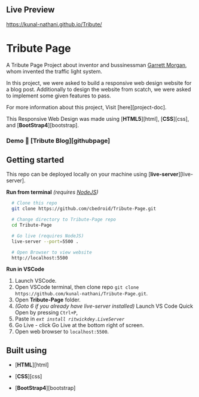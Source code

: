 ## Live Preview
 https://kunal-nathani.github.io/Tribute/

# Tribute Page

A
Tribute Page Project about inventor and bussinessman [Garrett Morgan](https://en.wikipedia.org/wiki/Garrett_Morgan), whom invented the traffic light system.

In this project, we were asked to build a responsive web design website for a blog post. Additionally to design the website from scatch, we were asked to implement some given features to pass.

For more information about this project, Visit [here][project-doc].

This Responsive Web Design was made using [**HTML5**][html],
[**CSS**][css], and [**BootStrap4**][bootstrap].

### Demo :rocket: [Tribute Blog][githubpage]

## Getting started

This repo can be deployed locally on your machine using [**live-server**][live-server].

**Run from terminal** _(requires [NodeJS](https://nodejs.org/en/download/))_

```bash
  # Clone this repo
  git clone https://github.com/cbedroid/Tribute-Page.git

  # Change directory to Tribute-Page repo
  cd Tribute-Page

  # Go live (requires NodeJS)
  live-server --port=5500 .

  # Open Browser to view website
  http://localhost:5500
```

**Run in VSCode**
1.  Launch VSCode.
2.  Open VSCode terminal, then clone repo  `git clone https://github.com/kunal-nathani/Tribute-Page.git`.
3.  Open __Tribute-Page__ folder.
4.  *(Goto 6 if you already have live-server installed)* Launch VS Code Quick Open by pressing `Ctrl+P`,
5.  Paste in _`ext install ritwickdey.LiveServer`_
6.  Go Live - click Go Live at the bottom right of screen.
7.  Open web browser to `localhost:5500`.

## Built using

- [**HTML**][html]

- [**CSS**][css]

- [**BootStrap4**][bootstrap]

